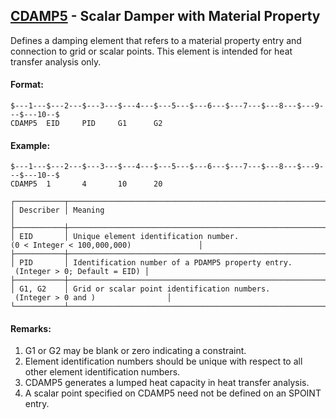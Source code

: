## [CDAMP5](https://nexus.hexagon.com/documentationcenter/bundle/MSC_Nastran_2022.4/page/Nastran_Combined_Book/qrg/bulkc1/TOC.CDAMP5.xhtml) - Scalar Damper with Material Property

Defines a damping element that refers to a material property entry and connection to grid or scalar points. This element is intended for heat transfer analysis only.

#### Format:

```nastran
$---1---$---2---$---3---$---4---$---5---$---6---$---7---$---8---$---9---$---10--$
CDAMP5  EID     PID     G1      G2                                              
```

#### Example:

```nastran
$---1---$---2---$---3---$---4---$---5---$---6---$---7---$---8---$---9---$---10--$
CDAMP5  1       4       10      20                                              
```

```text
┌───────────┬─────────────────────────────────────────────────────────────────────────────────┐
│ Describer │ Meaning                                                                         │
├───────────┼─────────────────────────────────────────────────────────────────────────────────┤
│ EID       │ Unique element identification number. (0 < Integer < 100,000,000)               │
├───────────┼─────────────────────────────────────────────────────────────────────────────────┤
│ PID       │ Identification number of a PDAMP5 property entry.  (Integer > 0; Default = EID) │
├───────────┼─────────────────────────────────────────────────────────────────────────────────┤
│ G1, G2    │ Grid or scalar point identification numbers.  (Integer > 0 and )                │
└───────────┴─────────────────────────────────────────────────────────────────────────────────┘
```

#### Remarks:

1. G1 or G2 may be blank or zero indicating a constraint.
2. Element identification numbers should be unique with respect to all other element identification numbers.
3. CDAMP5 generates a lumped heat capacity in heat transfer analysis.
4. A scalar point specified on CDAMP5 need not be defined on an SPOINT entry.
